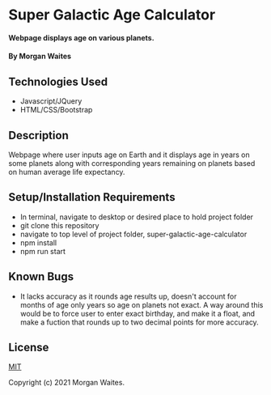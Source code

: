 # Super Galactic Age Calculator

#### Webpage displays age on various planets.

#### By Morgan Waites

## Technologies Used

* Javascript/JQuery
* HTML/CSS/Bootstrap 

## Description

Webpage where user inputs age on Earth and it displays age in years on some planets along with corresponding years remaining on planets based on human average life expectancy.

## Setup/Installation Requirements

* In terminal, navigate to desktop or desired place to hold project folder
* git clone this repository
* navigate to top level of project folder, super-galactic-age-calculator
* npm install
* npm run start

## Known Bugs

* It lacks accuracy as it rounds age results up, doesn't account for months of age only years so age on planets not exact. A way around this would be to force user to enter exact birthday, and make it a float, and make a fuction that rounds up to two decimal points for more accuracy.

## License
[MIT](https://opensource.org/licenses/MIT)

Copyright (c) 2021 Morgan Waites.